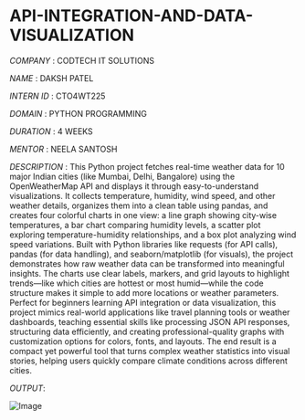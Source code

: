 # API-INTEGRATION-AND-DATA-VISUALIZATION

*COMPANY* : CODTECH IT SOLUTIONS

*NAME* : DAKSH PATEL

*INTERN ID* : CTO4WT225

*DOMAIN* : PYTHON PROGRAMMING

*DURATION* : 4 WEEKS

*MENTOR* : NEELA SANTOSH

*DESCRIPTION* :
This Python project fetches real-time weather data for 10 major Indian cities (like Mumbai, Delhi, Bangalore) using the OpenWeatherMap API and displays it through easy-to-understand visualizations. It collects temperature, humidity, wind speed, and other weather details, organizes them into a clean table using pandas, and creates four colorful charts in one view: a line graph showing city-wise temperatures, a bar chart comparing humidity levels, a scatter plot exploring temperature-humidity relationships, and a box plot analyzing wind speed variations. Built with Python libraries like requests (for API calls), pandas (for data handling), and seaborn/matplotlib (for visuals), the project demonstrates how raw weather data can be transformed into meaningful insights. The charts use clear labels, markers, and grid layouts to highlight trends—like which cities are hottest or most humid—while the code structure makes it simple to add more locations or weather parameters. Perfect for beginners learning API integration or data visualization, this project mimics real-world applications like travel planning tools or weather dashboards, teaching essential skills like processing JSON API responses, structuring data efficiently, and creating professional-quality graphs with customization options for colors, fonts, and layouts. The end result is a compact yet powerful tool that turns complex weather statistics into visual stories, helping users quickly compare climate conditions across different cities.

*OUTPUT*:

![Image](https://github.com/user-attachments/assets/c699b537-85b0-4512-a9b0-8cf282403a74)
